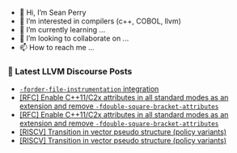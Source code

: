 - 👋 Hi, I’m Sean Perry
- 👀 I’m interested in compilers (c++, COBOL, llvm)
- 🌱 I’m currently learning ...
- 💞️ I’m looking to collaborate on ...
- 📫 How to reach me ...

<!---
s66perry/s66perry is a ✨ special ✨ repository because its `README.md` (this file) appears on your GitHub profile.
You can click the Preview link to take a look at your changes.
--->
### 📕 Latest LLVM Discourse Posts

<!-- DISCOURSE-LLVM:START -->
- [`-forder-file-instrumentation` integration](https://discourse.llvm.org/t/forder-file-instrumentation-integration/70990#post_2)
- [[RFC] Enable C++11/C2x attributes in all standard modes as an extension and remove `-fdouble-square-bracket-attributes`](https://discourse.llvm.org/t/rfc-enable-c-11-c2x-attributes-in-all-standard-modes-as-an-extension-and-remove-fdouble-square-bracket-attributes/71268#post_6)
- [[RFC] Enable C++11/C2x attributes in all standard modes as an extension and remove `-fdouble-square-bracket-attributes`](https://discourse.llvm.org/t/rfc-enable-c-11-c2x-attributes-in-all-standard-modes-as-an-extension-and-remove-fdouble-square-bracket-attributes/71268#post_5)
- [[RISCV] Transition in vector pseudo structure &lpar;policy variants&rpar;](https://discourse.llvm.org/t/riscv-transition-in-vector-pseudo-structure-policy-variants/71295#post_2)
- [[RISCV] Transition in vector pseudo structure &lpar;policy variants&rpar;](https://discourse.llvm.org/t/riscv-transition-in-vector-pseudo-structure-policy-variants/71295#post_1)
<!-- DISCOURSE-LLVM:END -->

